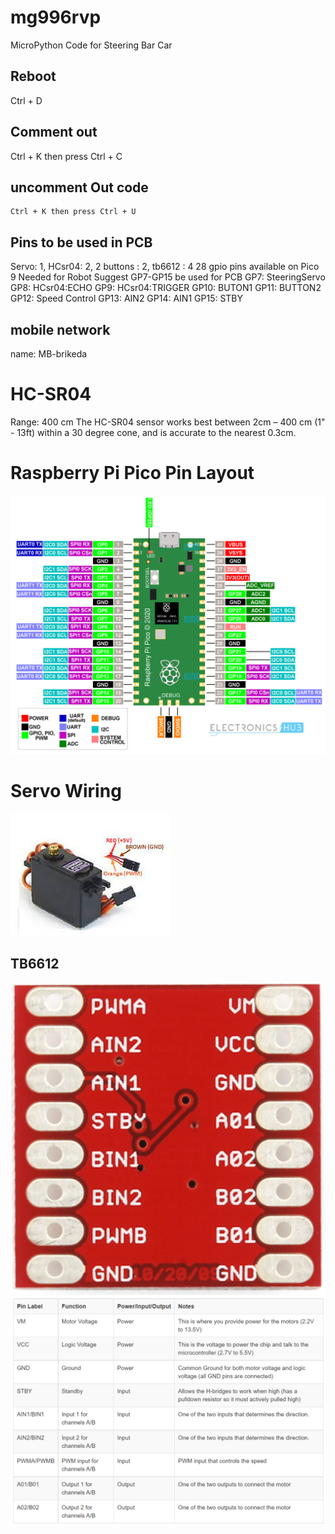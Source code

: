 # mg996rvp
MicroPython Code for Steering Bar Car

## Reboot
Ctrl + D

## Comment out
 Ctrl + K then press Ctrl + C

## uncomment Out code
    Ctrl + K then press Ctrl + U

## Pins to be used in PCB
Servo: 1, HCsr04: 2, 2 buttons : 2, tb6612 : 4
28 gpio pins available on Pico
9 Needed for Robot
Suggest GP7-GP15 be used for PCB
GP7: SteeringServo
GP8: HCsr04:ECHO
GP9: HCsr04:TRIGGER
GP10: BUTON1
GP11: BUTTON2
GP12: Speed Control
GP13: AIN2
GP14: AIN1
GP15: STBY

## mobile network
name: MB-brikeda


# HC-SR04
Range: 400 cm
The HC-SR04 sensor works best between 2cm – 400 cm (1" - 13ft) within a 30 degree cone, and is accurate to the nearest 0.3cm.
    
# Raspberry Pi Pico Pin Layout
![Pico Layout](img/Raspberry-Pi-Pico-Pinout.jpg)

# Servo Wiring
![Servo Wiring](img/mg996r.jpg)

## TB6612
![TB6612 Pin Functions](img/tb6612pinlayout2.png)
![TB6612 Pins](img/tb6612pinlayout.png)

